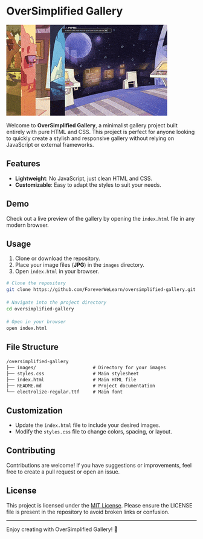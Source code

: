 # OverSimplified Gallery

![OverSimplified Gallery Preview](./gallery-preview.gif)

Welcome to **OverSimplified Gallery**, a minimalist gallery project built entirely with pure HTML and CSS. This project is perfect for anyone looking to quickly create a stylish and responsive gallery without relying on JavaScript or external frameworks.

## Features

- **Lightweight**: No JavaScript, just clean HTML and CSS.
- **Customizable**: Easy to adapt the styles to suit your needs.

## Demo

Check out a live preview of the gallery by opening the `index.html` file in any modern browser.

## Usage

1. Clone or download the repository.
2. Place your image files (**JPG**) in the `images` directory.
3. Open `index.html` in your browser.

```bash
# Clone the repository
git clone https://github.com/ForeverWeLearn/oversimplified-gallery.git

# Navigate into the project directory
cd oversimplified-gallery

# Open in your browser
open index.html
```

## File Structure

```
/oversimplified-gallery
├── images/                     # Directory for your images
├── styles.css                  # Main stylesheet
├── index.html                  # Main HTML file
├── README.md                   # Project documentation
└── electrolize-regular.ttf     # Main font
```

## Customization

- Update the `index.html` file to include your desired images.
- Modify the `styles.css` file to change colors, spacing, or layout.

## Contributing

Contributions are welcome! If you have suggestions or improvements, feel free to create a pull request or open an issue.

## License

This project is licensed under the [MIT License](./LICENSE). Please ensure the LICENSE file is present in the repository to avoid broken links or confusion.

---

Enjoy creating with OverSimplified Gallery! 🎨
